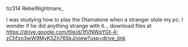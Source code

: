 tiz314 RebelNightmare_

I was studying how to play the Otamatone when a stranger stole my pc. I wonder if he did anything strange with it...
download files at https://drive.google.com/file/d/1fVNWqYGt-4-zChfzo3wW9MyK5Zn765kJ/view?usp=drive_link
